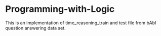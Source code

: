 # Programming-with-Logic
This is an implementation of time_reasoning_train and test file from bAbI question answering data set.
